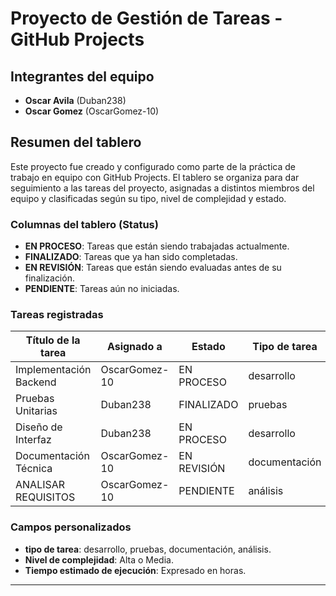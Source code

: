 # Proyecto de Gestión de Tareas - GitHub Projects

## Integrantes del equipo

- **Oscar Avila** (Duban238)
- **Oscar Gomez** (OscarGomez-10)

## Resumen del tablero

Este proyecto fue creado y configurado como parte de la práctica de trabajo en equipo con GitHub Projects. El tablero se organiza para dar seguimiento a las tareas del proyecto, asignadas a distintos miembros del equipo y clasificadas según su tipo, nivel de complejidad y estado.

### Columnas del tablero (Status)

- **EN PROCESO**: Tareas que están siendo trabajadas actualmente.
- **FINALIZADO**: Tareas que ya han sido completadas.
- **EN REVISIÓN**: Tareas que están siendo evaluadas antes de su finalización.
- **PENDIENTE**: Tareas aún no iniciadas.

### Tareas registradas

| Título de la tarea              | Asignado a        | Estado        | Tipo de tarea    | Complejidad | Tiempo estimado |
|--------------------------------|-------------------|---------------|------------------|-------------|-----------------|
| Implementación Backend         | OscarGomez-10     | EN PROCESO    | desarrollo       | Alta        | 2 horas         |
| Pruebas Unitarias              | Duban238          | FINALIZADO    | pruebas          | Media       | 3 horas         |
| Diseño de Interfaz             | Duban238          | EN PROCESO    | desarrollo       | Alta        | 4 horas         |
| Documentación Técnica          | OscarGomez-10     | EN REVISIÓN   | documentación    | Media       | 5 horas         |
| ANALISAR REQUISITOS            | OscarGomez-10     | PENDIENTE     | análisis         | Media       | 6 horas         |

### Campos personalizados

- **tipo de tarea**: desarrollo, pruebas, documentación, análisis.
- **Nivel de complejidad**: Alta o Media.
- **Tiempo estimado de ejecución**: Expresado en horas.

---
